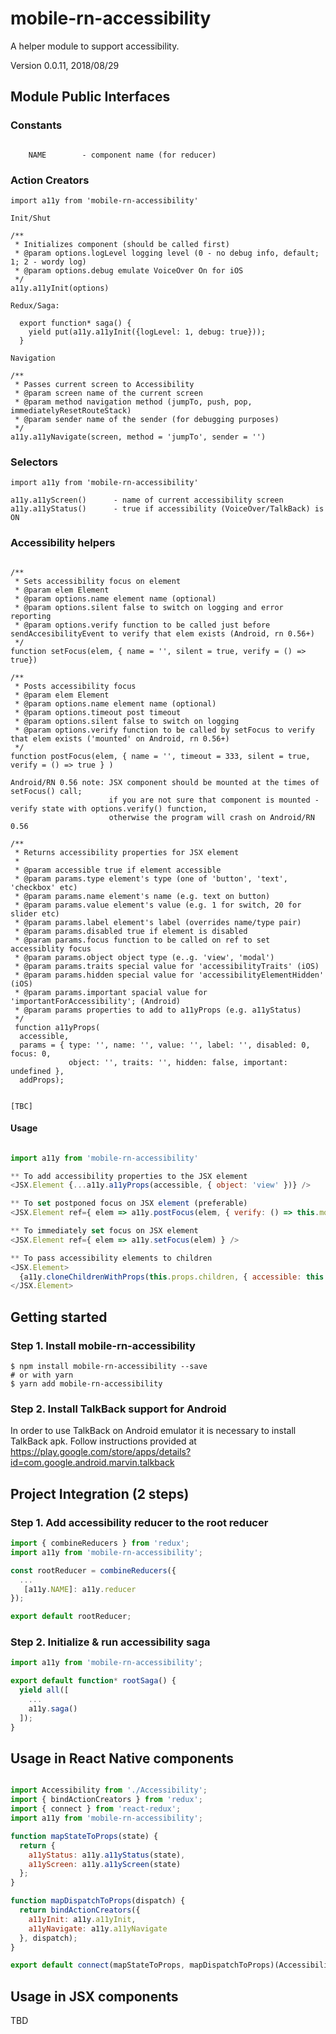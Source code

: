 # mobile-rn-accessibility

A helper module to support accessibility.

Version 0.0.11, 2018/08/29

## Module Public Interfaces

### Constants

```

    NAME        - component name (for reducer)

```

### Action Creators

```
import a11y from 'mobile-rn-accessibility'

Init/Shut

/**
 * Initializes component (should be called first)
 * @param options.logLevel logging level (0 - no debug info, default; 1; 2 - wordy log)
 * @param options.debug emulate VoiceOver On for iOS
 */
a11y.a11yInit(options)

Redux/Saga:

  export function* saga() {
    yield put(a11y.a11yInit({logLevel: 1, debug: true}));
  }

Navigation

/**
 * Passes current screen to Accessibility
 * @param screen name of the current screen
 * @param method navigation method (jumpTo, push, pop, immediatelyResetRouteStack)
 * @param sender name of the sender (for debugging purposes)
 */
a11y.a11yNavigate(screen, method = 'jumpTo', sender = '')

```

### Selectors
```
import a11y from 'mobile-rn-accessibility'

a11y.a11yScreen()      - name of current accessibility screen
a11y.a11yStatus()      - true if accessibility (VoiceOver/TalkBack) is ON

```

### Accessibility helpers

```

/**
 * Sets accessibility focus on element
 * @param elem Element
 * @param options.name element name (optional)
 * @param options.silent false to switch on logging and error reporting
 * @param options.verify function to be called just before sendAccesibilityEvent to verify that elem exists (Android, rn 0.56+)
 */
function setFocus(elem, { name = '', silent = true, verify = () => true})

/**
 * Posts accessibility focus
 * @param elem Element
 * @param options.name element name (optional)
 * @param options.timeout post timeout 
 * @param options.silent false to switch on logging
 * @param options.verify function to be called by setFocus to verify that elem exists ('mounted' on Android, rn 0.56+)
 */
function postFocus(elem, { name = '', timeout = 333, silent = true, verify = () => true } )

Android/RN 0.56 note: JSX component should be mounted at the times of setFocus() call;
                      if you are not sure that component is mounted - verify state with options.verify() function,
                      otherwise the program will crash on Android/RN 0.56

/**
 * Returns accessibility properties for JSX element
 * 
 * @param accessible true if element accessible
 * @param params.type element's type (one of 'button', 'text', 'checkbox' etc)
 * @param params.name element's name (e.g. text on button)
 * @param params.value element's value (e.g. 1 for switch, 20 for slider etc)
 * @param params.label element's label (overrides name/type pair)
 * @param params.disabled true if element is disabled
 * @param params.focus function to be called on ref to set accessiblity focus
 * @param params.object object type (e..g. 'view', 'modal')
 * @param params.traits special value for 'accessibilityTraits' (iOS)
 * @param params.hidden special value for 'accessibilityElementHidden' (iOS)
 * @param params.important spacial value for 'importantForAccessibility'; (Android)
 * @param params properties to add to a11yProps (e.g. a11yStatus)
 */
 function a11yProps(
  accessible,
  params = { type: '', name: '', value: '', label: '', disabled: 0, focus: 0,
             object: '', traits: '', hidden: false, important: undefined },
  addProps);


[TBC]

```
#### Usage
```javascript

import a11y from 'mobile-rn-accessibility'

** To add accessibility properties to the JSX element
<JSX.Element {...a11y.a11yProps(accessible, { object: 'view' })} />

** To set postponed focus on JSX element (preferable)
<JSX.Element ref={ elem => a11y.postFocus(elem, { verify: () => this.mounted }) } />

** To immediately set focus on JSX element
<JSX.Element ref={ elem => a11y.setFocus(elem) } />

** To pass accessibility elements to children
<JSX.Element>
  {a11y.cloneChildrenWithProps(this.props.children, { accessible: this.props.accessible })}
</JSX.Element>

```

## Getting started

### Step 1. Install mobile-rn-accessibility

```
$ npm install mobile-rn-accessibility --save
# or with yarn
$ yarn add mobile-rn-accessibility
```

### Step 2. Install TalkBack support for Android

In order to use TalkBack on Android emulator it is necessary to install TalkBack apk.
Follow instructions provided at https://play.google.com/store/apps/details?id=com.google.android.marvin.talkback

## Project Integration (2 steps)

### Step 1. Add accessibility reducer to the root reducer
```javascript
import { combineReducers } from 'redux';
import a11y from 'mobile-rn-accessibility';

const rootReducer = combineReducers({
  ...
   [a11y.NAME]: a11y.reducer
});

export default rootReducer;
```

### Step 2. Initialize & run accessibility saga
```javascript
import a11y from 'mobile-rn-accessibility';

export default function* rootSaga() {
  yield all([
    ...
    a11y.saga()
  ]);
}
```

## Usage in React Native components

```javascript

import Accessibility from './Accessibility';
import { bindActionCreators } from 'redux';
import { connect } from 'react-redux';
import a11y from 'mobile-rn-accessibility';

function mapStateToProps(state) {
  return {
    a11yStatus: a11y.a11yStatus(state),
    a11yScreen: a11y.a11yScreen(state)
  };
}

function mapDispatchToProps(dispatch) {
  return bindActionCreators({
    a11yInit: a11y.a11yInit,
    a11yNavigate: a11y.a11yNavigate
  }, dispatch);
}

export default connect(mapStateToProps, mapDispatchToProps)(Accessibility);
```

## Usage in JSX components

TBD
